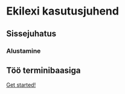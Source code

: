 # Ekilexi kasutusjuhend

## Sissejuhatus

### Alustamine

## Töö terminibaasiga 

[Get started!](test.md)
